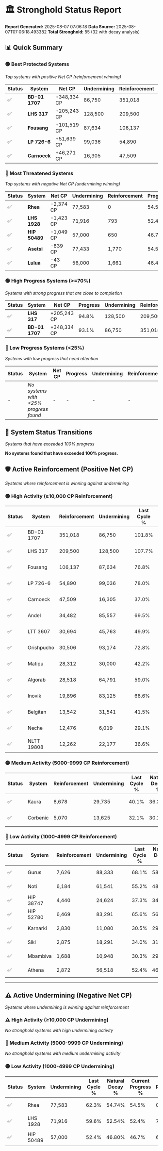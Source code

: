 # 🏛️ Stronghold Status Report

**Report Generated:** 2025-08-07 07:06:18
**Data Source:** 2025-08-07T07:06:18.493382
**Total Stronghold:** 55 (32 with decay analysis)

## 📊 Quick Summary

### 🟢 **Best Protected Systems**
*Top systems with positive Net CP (reinforcement winning)*

| Status | System | Net CP | Undermining | Reinforcement | Progress |
|--------|--------|--------|-------------|---------------|----------|
| ✅ | **BD-01 1707** | +348,334 CP | 86,750 | 351,018 | 93.1% |
| ✅ | **LHS 317** | +205,243 CP | 128,500 | 209,500 | 94.8% |
| ✅ | **Fousang** | +101,519 CP | 87,634 | 106,137 | 68.0% |
| ✅ | **LP 726-6** | +51,639 CP | 99,036 | 54,890 | 68.1% |
| ✅ | **Carnoeck** | +46,271 CP | 16,305 | 47,509 | 35.4% |

### 🔴 **Most Threatened Systems**
*Top systems with negative Net CP (undermining winning)*

| Status | System | Net CP | Undermining | Reinforcement | Progress |
|--------|--------|--------|-------------|---------------|----------|
| ✅ | **Rhea** | -2,374 CP | 77,583 | 0 | 54.5% |
| ✅ | **LHS 1928** | -1,423 CP | 71,916 | 793 | 52.4% |
| ✅ | **HIP 50489** | -1,049 CP | 57,000 | 650 | 46.7% |
| ✅ | **Asetsi** | -839 CP | 77,433 | 1,770 | 54.5% |
| ✅ | **Lulua** | -43 CP | 56,000 | 1,661 | 46.4% |

### 🟢 **High Progress Systems (>=70%)**
*Systems with strong progress that are close to completion*

| Status | System | Net CP | Progress | Undermining | Reinforcement |
|--------|--------|--------|----------|-------------|---------------|
| ✅ | **LHS 317** | +205,243 CP | 94.8% | 128,500 | 209,500 |
| ✅ | **BD-01 1707** | +348,334 CP | 93.1% | 86,750 | 351,018 |

### 🔴 **Low Progress Systems (<25%)**
*Systems with low progress that need attention*

| Status | System | Net CP | Progress | Undermining | Reinforcement |
|--------|--------|--------|----------|-------------|---------------|
| - | *No systems with <25% progress found* | - | - | - | - |
## 🔄 System Status Transitions
*Systems that have exceeded 100% progress*

**No systems found that have exceeded 100% progress.**

## 🛡️ Active Reinforcement (Positive Net CP)
*Systems where reinforcement is winning against undermining*

### 🟢 High Activity (≥10,000 CP Reinforcement)

| Status | System | Reinforcement | Undermining | Last Cycle % | Natural Decay % | Current Progress % | Current CP | Net CP | Activity |
|--------|--------|---------------|-------------|--------------|-----------------|-------------------|------------|--------|----------|
| ✅ | BD-01 1707 | 351,018 | 86,750 | 101.8% | 58.27% | 93.1% | 930,999 | +348,334 | 🟢 High Reinforcement |
| ✅ | LHS 317 | 209,500 | 128,500 | 107.7% | 74.28% | 94.8% | 948,000 | +205,243 | 🟢 High Reinforcement |
| ✅ | Fousang | 106,137 | 87,634 | 76.8% | 57.85% | 68.0% | 680,000 | +101,519 | 🟢 High Reinforcement |
| ✅ | LP 726-6 | 54,890 | 99,036 | 78.0% | 62.94% | 68.1% | 680,999 | +51,639 | 🟢 High Reinforcement |
| ✅ | Carnoeck | 47,509 | 16,305 | 37.0% | 30.77% | 35.4% | 354,000 | +46,271 | 🟢 High Reinforcement |
| ✅ | Andel | 34,482 | 85,557 | 69.5% | 57.73% | 60.9% | 609,000 | +31,656 | 🟢 High Reinforcement |
| ✅ | LTT 3607 | 30,694 | 45,763 | 49.9% | 42.39% | 45.3% | 452,999 | +29,142 | 🟢 High Reinforcement |
| ✅ | Orishpucho | 30,506 | 93,174 | 72.8% | 60.74% | 63.5% | 635,000 | +27,604 | 🟢 High Reinforcement |
| ✅ | Matipu | 28,312 | 30,000 | 42.2% | 36.44% | 39.2% | 392,000 | +27,601 | 🟢 High Reinforcement |
| ✅ | Algorab | 28,518 | 64,791 | 59.0% | 49.84% | 52.5% | 525,000 | +26,636 | 🟢 High Reinforcement |
| ✅ | Inovik | 19,896 | 83,125 | 66.6% | 56.63% | 58.3% | 583,000 | +16,724 | 🟢 High Reinforcement |
| ✅ | Belgitan | 13,542 | 31,541 | 41.5% | 37.02% | 38.3% | 382,999 | +12,757 | 🟢 High Reinforcement |
| ✅ | Neche | 12,476 | 6,019 | 29.1% | 27.24% | 28.5% | 285,000 | +12,646 | 🟢 High Reinforcement |
| ✅ | NLTT 19808 | 12,262 | 22,177 | 36.6% | 33.26% | 34.4% | 344,000 | +11,395 | 🟢 High Reinforcement |

### 🟡 Medium Activity (5000-9999 CP Reinforcement)

| Status | System | Reinforcement | Undermining | Last Cycle % | Natural Decay % | Current Progress % | Current CP | Net CP | Activity |
|--------|--------|---------------|-------------|--------------|-----------------|-------------------|------------|--------|----------|
| ✅ | Kaura | 8,678 | 29,735 | 40.1% | 36.31% | 37.1% | 371,000 | +7,905 | 🟡 Medium Reinforcement |
| ✅ | Corbenic | 5,070 | 13,625 | 32.1% | 30.19% | 30.7% | 307,000 | +5,059 | 🟡 Medium Reinforcement |

### 🔴 Low Activity (1000-4999 CP Reinforcement)

| Status | System | Reinforcement | Undermining | Last Cycle % | Natural Decay % | Current Progress % | Current CP | Net CP | Activity |
|--------|--------|---------------|-------------|--------------|-----------------|-------------------|------------|--------|----------|
| ✅ | Gurus | 7,626 | 88,333 | 68.1% | 58.82% | 59.3% | 593,000 | +4,758 | 🔵 Low Reinforcement |
| ✅ | Noti | 6,184 | 61,541 | 55.2% | 48.56% | 49.0% | 490,000 | +4,359 | 🔵 Low Reinforcement |
| ✅ | HIP 38747 | 4,440 | 24,624 | 37.3% | 34.40% | 34.8% | 348,000 | +3,989 | 🔵 Low Reinforcement |
| ✅ | HIP 52780 | 6,469 | 83,291 | 65.6% | 56.91% | 57.3% | 573,000 | +3,852 | 🔵 Low Reinforcement |
| ✅ | Karnarki | 2,830 | 11,080 | 30.5% | 29.13% | 29.4% | 294,000 | +2,695 | 🔵 Low Reinforcement |
| ✅ | Siki | 2,875 | 18,291 | 34.0% | 31.94% | 32.2% | 322,000 | +2,584 | 🔵 Low Reinforcement |
| ✅ | Mbambiva | 1,688 | 10,948 | 30.3% | 29.05% | 29.2% | 292,000 | +1,487 | 🔵 Low Reinforcement |
| ✅ | Athena | 2,872 | 56,518 | 52.4% | 46.59% | 46.7% | 467,000 | +1,113 | 🔵 Low Reinforcement |


---

## ⚠️ Active Undermining (Negative Net CP)
*Systems where undermining is winning against reinforcement*

### ⚠️ High Activity (≥10,000 CP Undermining)

*No stronghold systems with high undermining activity*

### 🔶 Medium Activity (5000-9999 CP Undermining)

*No stronghold systems with medium undermining activity*

### 🟡 Low Activity (1000-4999 CP Undermining)

| Status | System | Undermining | Last Cycle % | Natural Decay % | Current Progress % | Reinforcement | Current CP | Net CP | Activity |
|--------|--------|-------------|--------------|-----------------|-------------------|---------------|------------|--------|----------|
| ✅ | Rhea | 77,583 | 62.3% | 54.74% | 54.5% | 0 | 545,000 | -2,374 | 🟡 Low Undermining |
| ✅ | LHS 1928 | 71,916 | 59.6% | 52.54% | 52.4% | 793 | 524,000 | -1,423 | 🟡 Low Undermining |
| ✅ | HIP 50489 | 57,000 | 52.4% | 46.80% | 46.7% | 650 | 467,000 | -1,049 | 🟡 Low Undermining |
